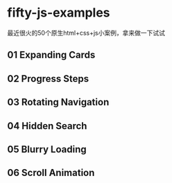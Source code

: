 # fifty-js-examples
最近很火的50个原生html+css+js小案例，拿来做一下试试
## 01 Expanding Cards
## 02 Progress Steps
## 03 Rotating Navigation
## 04 Hidden Search
## 05 Blurry Loading
## 06 Scroll Animation
